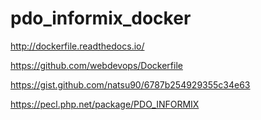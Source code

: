# pdo_informix_docker

http://dockerfile.readthedocs.io/

https://github.com/webdevops/Dockerfile

https://gist.github.com/natsu90/6787b254929355c34e63

https://pecl.php.net/package/PDO_INFORMIX
